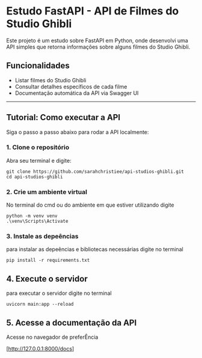 # Estudo FastAPI - API de Filmes do Studio Ghibli

Este projeto é um estudo sobre FastAPI em Python, onde desenvolvi uma API simples que retorna informações sobre alguns filmes do Studio Ghibli.

## Funcionalidades

- Listar filmes do Studio Ghibli
- Consultar detalhes específicos de cada filme
- Documentação automática da API via Swagger UI

---

## Tutorial: Como executar a API

Siga o passo a passo abaixo para rodar a API localmente:

### 1. Clone o repositório
Abra seu terminal e digite:

```
git clone https://github.com/sarahchristiee/api-studios-ghibli.git
cd api-studios-ghibli
```

### 2. Crie um ambiente virtual
No terminal do cmd ou do ambiente em que estiver utilizando digite

```
python -m venv venv
.\venv\Scripts\Activate
```

### 3. Instale as depeências
para instalar as depeências e bibliotecas necessárias digite no terminal

```
pip install -r requirements.txt
```

## 4. Execute o servidor
para executar o servidor digite no terminal

```
uvicorn main:app --reload
```

## 5. Acesse a documentação da API

Acesse no navegador de preferÊncia

[http://127.0.0.1:8000/docs]

